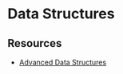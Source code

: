 # Data Structures

## Resources

- [Advanced Data Structures](https://hn.premii.com/#/article/20044876)